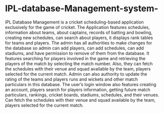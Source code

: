 # IPL-database-Management-system- 
IPL Database Management is a cricket scheduling-based application exclusively for the game of 
cricket. The Application features schedules, information about teams, about captains, records of batting and 
bowling, creating new schedules, can search about players, it displays rank tables for teams and players. 
The admin has all authorities to make changes for the database so admin can add players, can add 
schedules, can add stadiums, and have permission to remove of them from the database. It features searching 
for players involved in the game and retrieving the players of the match by selecting the match number. Also, 
they can fetch the schedules with their venue and squad available by the team, players selected for the current 
match. Admin can also authority to update the rating of the teams and players runs and wickets and other 
match particulars in this database. 
The user’s login window also features creating an account, players search for players information, 
getting future match particulars, rankings, cricket boards, stadiums, schedules, and their venues. Can fetch 
the schedules with their venue and squad available by the team, players selected for the current match.

